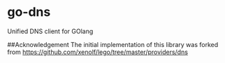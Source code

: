 # go-dns
Unified DNS client for GOlang

##Acknowledgement
The initial implementation of this library was forked from https://github.com/xenolf/lego/tree/master/providers/dns
